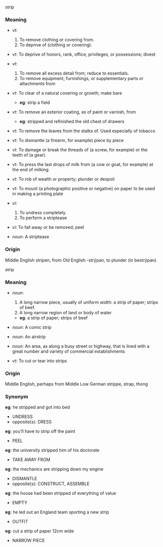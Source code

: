 strip
### Meaning
+ _vt_:
   1. To remove clothing or covering from.
   2. To deprive of (clothing or covering).
+ _vt_: To deprive of honors, rank, office, privileges, or possessions; divest
+ _vt_:
   1. To remove all excess detail from; reduce to essentials.
   2. To remove equipment, furnishings, or supplementary parts or attachments from
+ _vt_: To clear of a natural covering or growth; make bare
    + __eg__: strip a field
+ _vt_: To remove an exterior coating, as of paint or varnish, from
    + __eg__: stripped and refinished the old chest of drawers
+ _vt_: To remove the leaves from the stalks of. Used especially of tobacco
+ _vt_: To dismantle (a firearm, for example) piece by piece
+ _vt_: To damage or break the threads of (a screw, for example) or the teeth of (a gear).
+ _vt_: To press the last drops of milk from (a cow or goat, for example) at the end of milking
+ _vt_: To rob of wealth or property; plunder or despoil
+ _vt_: To mount (a photographic positive or negative) on paper to be used in making a printing plate
+ _vi_:
   1. To undress completely.
   2. To perform a striptease
+ _vi_: To fall away or be removed; peel

+ _noun_: A striptease

### Origin

Middle English stripen, from Old English -strȳpan, to plunder (in bestrȳpan)

strip
### Meaning
+ _noun_:
   1. A long narrow piece, usually of uniform width:
      a strip of paper; strips of beef.
   2. A long narrow region of land or body of water
    + __eg__: a strip of paper; strips of beef
+ _noun_: A comic strip
+ _noun_: An airstrip
+ _noun_: An area, as along a busy street or highway, that is lined with a great number and variety of commercial establishments

+ _vt_: To cut or tear into strips

### Origin

Middle English, perhaps from Middle Low German strippe, strap, thong

### Synonym

__eg__: he stripped and got into bed

+ UNDRESS
+ opposite(s): DRESS

__eg__: you'll have to strip off the paint

+ PEEL

__eg__: the university stripped him of his doctorate

+ TAKE AWAY FROM

__eg__: the mechanics are stripping down my engine

+ DISMANTLE
+ opposite(s): CONSTRUCT, ASSEMBLE

__eg__: the house had been stripped of everything of value

+ EMPTY

__eg__: he led out an England team sporting a new strip

+ OUTFIT

__eg__: cut a strip of paper 12cm wide

+ NARROW PIECE



